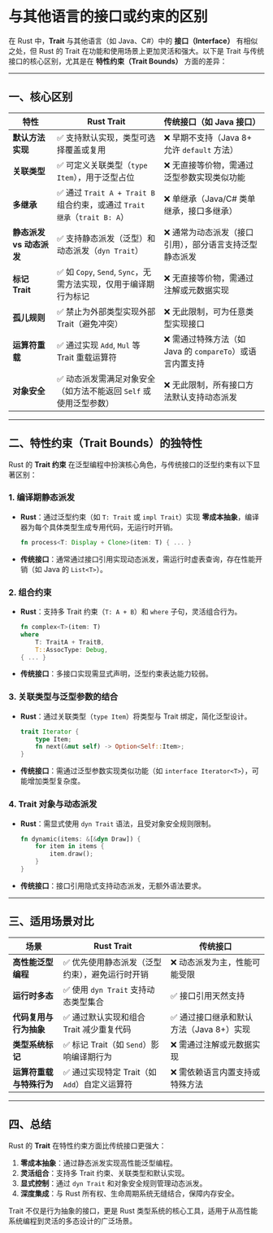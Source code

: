 # 与其他语言的接口或约束的区别

在 Rust 中，**Trait** 与其他语言（如 Java、C#）中的 **接口（Interface）** 有相似之处，但 Rust 的 Trait 在功能和使用场景上更加灵活和强大。以下是 Trait 与传统接口的核心区别，尤其是在 **特性约束（Trait Bounds）** 方面的差异：

---

## 一、核心区别

| **特性**                | **Rust Trait**                                                                 | **传统接口（如 Java 接口）**                                                                 |
|--------------------------|-------------------------------------------------------------------------------|---------------------------------------------------------------------------------------|
| **默认方法实现**         | ✅ 支持默认实现，类型可选择覆盖或复用                                         | ❌ 早期不支持（Java 8+ 允许 `default` 方法）                                           |
| **关联类型**             | ✅ 可定义关联类型（`type Item`），用于泛型占位                                 | ❌ 无直接等价物，需通过泛型参数实现类似功能                                            |
| **多继承**               | ✅ 通过 `Trait A + Trait B` 组合约束，或通过 `Trait 继承`（`trait B: A`）      | ❌ 单继承（Java/C# 类单继承，接口多继承）                                              |
| **静态派发 vs 动态派发** | ✅ 支持静态派发（泛型）和动态派发（`dyn Trait`）                              | ❌ 通常为动态派发（接口引用），部分语言支持泛型静态派发                                |
| **标记 Trait**           | ✅ 如 `Copy`, `Send`, `Sync`，无需方法实现，仅用于编译期行为标记              | ❌ 无直接等价物，需通过注解或元数据实现                                               |
| **孤儿规则**             | ✅ 禁止为外部类型实现外部 Trait（避免冲突）                                   | ❌ 无此限制，可为任意类型实现接口                                                     |
| **运算符重载**           | ✅ 通过实现 `Add`, `Mul` 等 Trait 重载运算符                                  | ❌ 需通过特殊方法（如 Java 的 `compareTo`）或语言内置支持                             |
| **对象安全**             | ✅ 动态派发需满足对象安全（如方法不能返回 `Self` 或使用泛型参数）             | ❌ 无此限制，所有接口方法默认支持动态派发                                             |

---

## 二、特性约束（Trait Bounds）的独特性

Rust 的 **Trait 约束** 在泛型编程中扮演核心角色，与传统接口的泛型约束有以下显著区别：

### 1. **编译期静态派发**

- **Rust**：通过泛型约束（如 `T: Trait` 或 `impl Trait`）实现 **零成本抽象**，编译器为每个具体类型生成专用代码，无运行时开销。

  ```rust
  fn process<T: Display + Clone>(item: T) { ... }
  ```

- **传统接口**：通常通过接口引用实现动态派发，需运行时虚表查询，存在性能开销（如 Java 的 `List<T>`）。

### 2. **组合约束**

- **Rust**：支持多 Trait 约束（`T: A + B`）和 `where` 子句，灵活组合行为。

  ```rust
  fn complex<T>(item: T)
  where
      T: TraitA + TraitB,
      T::AssocType: Debug,
  { ... }
  ```

- **传统接口**：多接口实现需显式声明，泛型约束表达能力较弱。

### 3. **关联类型与泛型参数的结合**

- **Rust**：通过关联类型（`type Item`）将类型与 Trait 绑定，简化泛型设计。

  ```rust
  trait Iterator {
      type Item;
      fn next(&mut self) -> Option<Self::Item>;
  }
  ```

- **传统接口**：需通过泛型参数实现类似功能（如 `interface Iterator<T>`），可能增加类型复杂度。

### 4. **Trait 对象与动态派发**

- **Rust**：需显式使用 `dyn Trait` 语法，且受对象安全规则限制。

  ```rust
  fn dynamic(items: &[&dyn Draw]) {
      for item in items {
          item.draw();
      }
  }
  ```

- **传统接口**：接口引用隐式支持动态派发，无额外语法要求。

---

## 三、适用场景对比

| **场景**                     | **Rust Trait**                                                                 | **传统接口**                                                                           |
|------------------------------|-------------------------------------------------------------------------------|---------------------------------------------------------------------------------------|
| **高性能泛型编程**           | ✅ 优先使用静态派发（泛型约束），避免运行时开销                               | ❌ 动态派发为主，性能可能受限                                                         |
| **运行时多态**               | ✅ 使用 `dyn Trait` 支持动态类型集合                                           | ✅ 接口引用天然支持                                                                   |
| **代码复用与行为抽象**       | ✅ 通过默认实现和组合 Trait 减少重复代码                                       | ✅ 通过接口继承和默认方法（Java 8+）实现                                              |
| **类型系统标记**             | ✅ 标记 Trait（如 `Send`）影响编译期行为                                       | ❌ 需通过注解或元数据实现                                                             |
| **运算符重载与特殊行为**     | ✅ 通过实现特定 Trait（如 `Add`）自定义运算符                                  | ❌ 需依赖语言内置支持或特殊方法                                                       |

---

## 四、总结

Rust 的 **Trait** 在特性约束方面比传统接口更强大：

1. **零成本抽象**：通过静态派发实现高性能泛型编程。
2. **灵活组合**：支持多 Trait 约束、关联类型和默认实现。
3. **显式控制**：通过 `dyn Trait` 和对象安全规则管理动态派发。
4. **深度集成**：与 Rust 所有权、生命周期系统无缝结合，保障内存安全。

Trait 不仅是行为抽象的接口，更是 Rust 类型系统的核心工具，适用于从高性能系统编程到灵活的多态设计的广泛场景。

